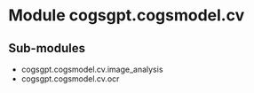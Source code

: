 Module cogsgpt.cogsmodel.cv
===========================

Sub-modules
-----------
* cogsgpt.cogsmodel.cv.image_analysis
* cogsgpt.cogsmodel.cv.ocr